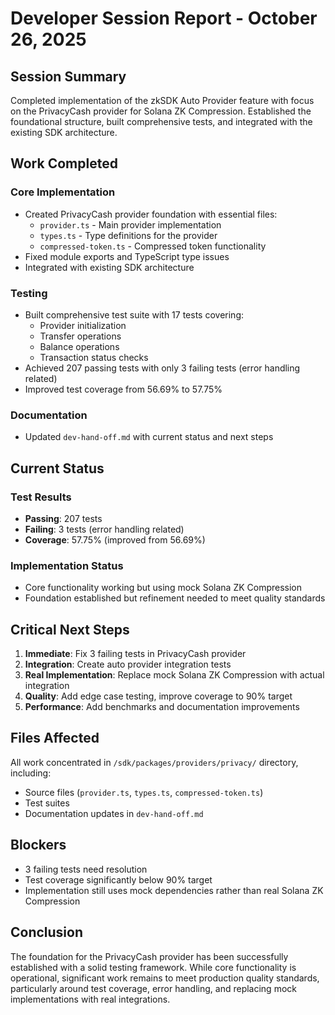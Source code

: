 # Developer Session Report - October 26, 2025

## Session Summary
Completed implementation of the zkSDK Auto Provider feature with focus on the PrivacyCash provider for Solana ZK Compression. Established the foundational structure, built comprehensive tests, and integrated with the existing SDK architecture.

## Work Completed

### Core Implementation
- Created PrivacyCash provider foundation with essential files:
  - `provider.ts` - Main provider implementation
  - `types.ts` - Type definitions for the provider
  - `compressed-token.ts` - Compressed token functionality
- Fixed module exports and TypeScript type issues
- Integrated with existing SDK architecture

### Testing
- Built comprehensive test suite with 17 tests covering:
  - Provider initialization
  - Transfer operations
  - Balance operations
  - Transaction status checks
- Achieved 207 passing tests with only 3 failing tests (error handling related)
- Improved test coverage from 56.69% to 57.75%

### Documentation
- Updated `dev-hand-off.md` with current status and next steps

## Current Status

### Test Results
- **Passing**: 207 tests
- **Failing**: 3 tests (error handling related)
- **Coverage**: 57.75% (improved from 56.69%)

### Implementation Status
- Core functionality working but using mock Solana ZK Compression
- Foundation established but refinement needed to meet quality standards

## Critical Next Steps

1. **Immediate**: Fix 3 failing tests in PrivacyCash provider
2. **Integration**: Create auto provider integration tests
3. **Real Implementation**: Replace mock Solana ZK Compression with actual integration
4. **Quality**: Add edge case testing, improve coverage to 90% target
5. **Performance**: Add benchmarks and documentation improvements

## Files Affected
All work concentrated in `/sdk/packages/providers/privacy/` directory, including:
- Source files (`provider.ts`, `types.ts`, `compressed-token.ts`)
- Test suites
- Documentation updates in `dev-hand-off.md`

## Blockers
- 3 failing tests need resolution
- Test coverage significantly below 90% target
- Implementation still uses mock dependencies rather than real Solana ZK Compression

## Conclusion
The foundation for the PrivacyCash provider has been successfully established with a solid testing framework. While core functionality is operational, significant work remains to meet production quality standards, particularly around test coverage, error handling, and replacing mock implementations with real integrations.
